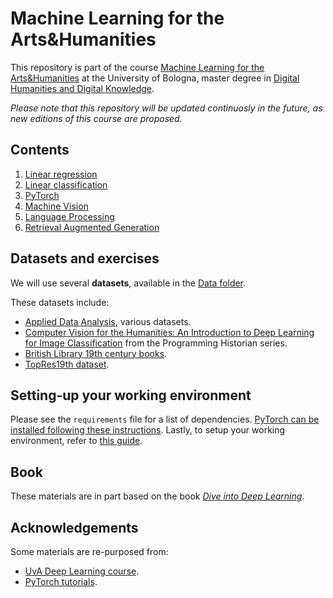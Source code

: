 # Machine Learning for the Arts&Humanities

This repository is part of the course [Machine Learning for the Arts&Humanities](https://www.unibo.it/en/study/phd-professional-masters-specialisation-schools-and-other-programmes/course-unit-catalogue/course-unit/2023/499860) at the University of Bologna, master degree in [Digital Humanities and Digital Knowledge](https://corsi.unibo.it/2cycle/DigitalHumanitiesKnowledge).

*Please note that this repository will be updated continuosly in the future, as new editions of this course are proposed.*

## Contents

1. [Linear regression](1_linear_regression.ipynb)
2. [Linear classification](2_linear_classification.ipynb)
3. [PyTorch](3_pytorch.ipynb)
4. [Machine Vision](4_machine_vision.ipynb)
5. [Language Processing](5_language_processing.ipynb)
6. [Retrieval Augmented Generation](rag_app)

## Datasets and exercises

We will use several **datasets**, available in the [Data folder](data/). 

These datasets include:
* [Applied Data Analysis](https://github.com/mromanello/ADA-DHOxSS/tree/master/data), various datasets.
* [Computer Vision for the Humanities: An Introduction to Deep Learning for Image Classification](https://programminghistorian.org/en/lessons/computer-vision-deep-learning-pt1) from the Programming Historian series.
* [British Library 19th century books](https://github.com/mromanello/ADA-DHOxSS/tree/master/data#british-library-19th-century-books).
* [TopRes19th dataset](https://github.com/hipe-eval/HIPE-2022-data/blob/main/documentation/README-topres19th.md#topres19th-dataset).

## Setting-up your working environment

Please see the `requirements` file for a list of dependencies. [PyTorch can be installed following these instructions](https://pytorch.org/get-started/locally/). Lastly, to setup your working environment, refer to [this guide](https://github.com/Giovanni1085/UNIBO_Programmazione_LM/blob/main/setup.md).

## Book

These materials are in part based on the book *[Dive into Deep Learning](https://d2l.ai/)*.

## Acknowledgements

Some materials are re-purposed from:
* [UvA Deep Learning course](https://uvadlc-notebooks.readthedocs.io/en/latest/index.html).
* [PyTorch tutorials](https://pytorch.org/tutorials/).
